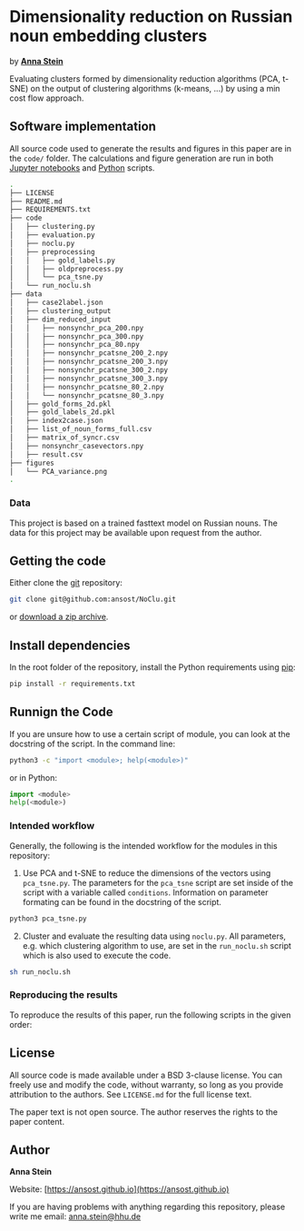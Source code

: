 # Dimensionality reduction on Russian noun embedding clusters

by [**Anna Stein**](https://ansost.github.io)

Evaluating clusters formed by dimensionality reduction algorithms (PCA, t-SNE) on the output of clustering algorithms (k-means, ...) by using a min cost flow approach.

## Software implementation

All source code used to generate the results and figures in this paper are in the `code/` folder.
The calculations and figure generation are run in both [Jupyter notebooks](http://jupyter.org/) and [Python](https://www.python.org/) scripts.
```bash
.
├── LICENSE
├── README.md
├── REQUIREMENTS.txt
├── code 
│   ├── clustering.py
│   ├── evaluation.py
│   ├── noclu.py
│   ├── preprocessing
│   │   ├── gold_labels.py
│   │   ├── oldpreprocess.py
│   │   └── pca_tsne.py
│   └── run_noclu.sh
├── data
│   ├── case2label.json
│   ├── clustering_output
│   ├── dim_reduced_input
│   │   ├── nonsynchr_pca_200.npy
│   │   ├── nonsynchr_pca_300.npy
│   │   ├── nonsynchr_pca_80.npy
│   │   ├── nonsynchr_pcatsne_200_2.npy
│   │   ├── nonsynchr_pcatsne_200_3.npy
│   │   ├── nonsynchr_pcatsne_300_2.npy
│   │   ├── nonsynchr_pcatsne_300_3.npy
│   │   ├── nonsynchr_pcatsne_80_2.npy
│   │   └── nonsynchr_pcatsne_80_3.npy
│   ├── gold_forms_2d.pkl
│   ├── gold_labels_2d.pkl
│   ├── index2case.json
│   ├── list_of_noun_forms_full.csv
│   ├── matrix_of_syncr.csv
│   ├── nonsynchr_casevectors.npy
│   ├── result.csv
├── figures
│   └── PCA_variance.png
.
```

### Data
This project is based on a trained fasttext model on Russian nouns. 
The data for this project may be available upon request from the author.

## Getting the code

Either clone the [git](https://git-scm.com/) repository:
```sh
git clone git@github.com:ansost/NoClu.git
```
or [download a zip archive](https://github.com/ansost/NoClu/archive/refs/heads/main.zip).

## Install dependencies
In the root folder of the repository, install the Python requirements using [pip](https://packaging.python.org/en/latest/tutorials/installing-packages/#use-pip-for-installing):
```sh
pip install -r requirements.txt
```

## Runnign the Code
If you are unsure how to use a certain script of module, you can look at the docstring of the script.
In the command line:
```sh
python3 -c "import <module>; help(<module>)"
```
or in Python:
```python
import <module>
help(<module>)
```

### Intended workflow
Generally, the following is the intended workflow for the modules in this repository:
1. Use PCA and t-SNE to reduce the dimensions of the vectors using `pca_tsne.py`. The parameters for the `pca_tsne` script are set inside of the script with a variable called `conditions`. Information on parameter formating can be found in the docstring of the script. 
```sh
python3 pca_tsne.py
```

2. Cluster and evaluate the resulting data using `noclu.py`. All parameters, e.g. which clustering algorithm to use, are set in the `run_noclu.sh` script which is also used to execute the code. 
```sh
sh run_noclu.sh
```

### Reproducing the results
To reproduce the results of this paper, run the following scripts in the given order:


## License

All source code is made available under a BSD 3-clause license. You can freely
use and modify the code, without warranty, so long as you provide attribution
to the authors. See `LICENSE.md` for the full license text.

The paper text is not open source. The author reserves the rights to the
paper content.

## Author

**Anna Stein**

Website: [https://ansost.github.io](https://ansost.github.io)

If you are having problems with anything regarding this repository, please write me email: [anna.stein@hhu.de](mailto:anna.stein@hhu.de)
